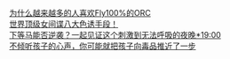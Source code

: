   
[为什么越来越多的人喜欢Fly100%的ORC](http://www.dianyue.me/archives/184/v3uzgh21blfhj8i9/)  
[世界顶级女间谍八大色诱手段！](http://www.dianyue.me/archives/197/u81ci1vui90jytp8/)  
[下等马能否逆袭？一起见证这个刺激到无法呼吸的夜晚*19:00](http://www.dianyue.me/archives/141/ktgbxzbx7255f5wj/)  
[不倾听孩子的心声，你可能就把孩子向毒品推近了一步](http://www.dianyue.me/archives/023/qr72mqfmmt6dyg45/)
